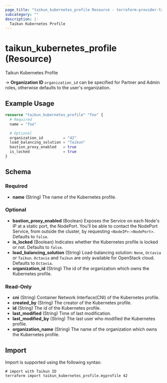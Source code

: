 ```yaml
---
page_title: "taikun_kubernetes_profile Resource - terraform-provider-taikun"
subcategory: ""
description: |-
  Taikun Kubernetes Profile
---
```


# taikun_kubernetes_profile (Resource)

Taikun Kubernetes Profile

-> **Organization ID** `organization_id` can be specified for Partner and Admin roles, otherwise defaults to the user's organization.

## Example Usage

```terraform
resource "taikun_kubernetes_profile" "foo" {
  # Required
  name = "foo"

  # Optional
  organization_id         = "42"
  load_balancing_solution = "Taikun"
  bastion_proxy_enabled   = true
  is_locked               = true
}
```

<!-- schema generated by tfplugindocs -->
## Schema

### Required

- **name** (String) The name of the Kubernetes profile.

### Optional

- **bastion_proxy_enabled** (Boolean) Exposes the Service on each Node's IP at a static port, the NodePort. You'll be able to contact the NodePort Service, from outside the cluster, by requesting `<NodeIP>:<NodePort>`. Defaults to `false`.
- **is_locked** (Boolean) Indicates whether the Kubernetes profile is locked or not. Defaults to `false`.
- **load_balancing_solution** (String) Load-balancing solution: `None`, `Octavia` or `Taikun`. `Octavia` and `Taikun` are only available for OpenStack cloud. Defaults to `Octavia`.
- **organization_id** (String) The id of the organization which owns the Kubernetes profile.

### Read-Only

- **cni** (String) Container Network Interface(CNI) of the Kubernetes profile.
- **created_by** (String) The creator of the Kubernetes profile.
- **id** (String) The id of the Kubernetes profile.
- **last_modified** (String) Time of last modification.
- **last_modified_by** (String) The last user who modified the Kubernetes profile.
- **organization_name** (String) The name of the organization which owns the Kubernetes profile.

## Import

Import is supported using the following syntax:

```shell
# import with Taikun ID
terraform import taikun_kubernetes_profile.myprofile 42
```
